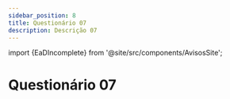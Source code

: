 ```yaml
---
sidebar_position: 8
title: Questionário 07
description: Descrição 07
---
```


import {EaDIncomplete} from '@site/src/components/AvisosSite';

# Questionário 07

<EaDIncomplete />